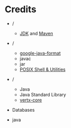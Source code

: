 # Credits

- /
    - [JDK](https://github.com/openjdk/jdk) and [Maven](https://github.com/apache/maven)

- /
    - [google-java-format](https://github.com/google/google-java-format)
    - javac
    - jar
    - [POSIX Shell & Utilities](https://pubs.opengroup.org/onlinepubs/9799919799)

- /
    - Java
    - Java Standard Library
    - [vertx-core](https://github.com/eclipse-vertx/vert.x)

- Databases

- java
